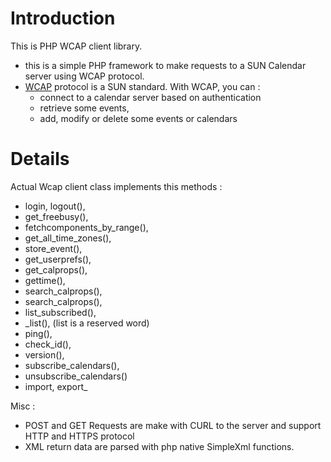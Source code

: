 # Introduction #

This is PHP WCAP client library.

  * this is a simple PHP framework to make requests to a SUN Calendar server using WCAP protocol.
  * [WCAP](http://docs.sun.com/app/docs/doc/819-4655) protocol is a SUN standard. With WCAP, you can :
    * connect to a calendar server based on authentication
    * retrieve some events,
    * add, modify or delete some events or calendars

# Details #

Actual Wcap client class implements this methods :
  * login, logout(),
  * get\_freebusy(),
  * fetchcomponents\_by\_range(),
  * get\_all\_time\_zones(),
  * store\_event(),
  * get\_userprefs(),
  * get\_calprops(),
  * gettime(),
  * search\_calprops(),
  * search\_calprops(),
  * list\_subscribed(),
  * _list(),  (list is a reserved word)
  * ping(),
  * check\_id(),
  * version(),
  * subscribe\_calendars(),
  * unsubscribe\_calendars()
  * import, export_

Misc :

  * POST and GET Requests are make with CURL to the server and support HTTP and HTTPS protocol
  * XML return data are parsed with php native SimpleXml functions.